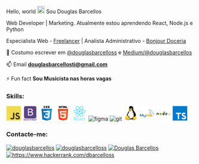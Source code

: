 Hello, world <img width="20" height="20" src="https://raw.githubusercontent.com/iampavangandhi/iampavangandhi/master/gifs/Hi.gif"> Sou Douglas Barcellos

Web Developer | Marketing. Atualmente estou aprendendo React, Node.js e Python

Especialista Web - [Freelancer](https://douglasbarcellos.github.io/) | Analista Administrativo - [Bonjour Doceria](https://www.instagram.com/bonjourdoceria/)

📝 Costumo escrever em [@douglasbarcelloss](https://www.instagram.com/douglasbarcelloss/) e [Medium/@douglasbarcellos](https://medium.com/@douglasbarcellos)

📫 Email **douglasbarcellosti@gmail.com**

⚡ Fun fact **Sou Musicista nas horas vagas**

<h3 align="left">Skills:</h3>
<p align="left"><img src="https://raw.githubusercontent.com/devicons/devicon/master/icons/javascript/javascript-original.svg" alt="javascript" width="40" height="40" /> <img src="https://raw.githubusercontent.com/devicons/devicon/master/icons/bootstrap/bootstrap-plain-wordmark.svg" alt="bootstrap" width="40" height="40"/> <img src="https://raw.githubusercontent.com/devicons/devicon/master/icons/css3/css3-original-wordmark.svg" alt="css3" width="40" height="40"/> <img src="https://raw.githubusercontent.com/devicons/devicon/master/icons/html5/html5-original-wordmark.svg" alt="html5" width="40" height="40"/> <img src="https://raw.githubusercontent.com/devicons/devicon/master/icons/react/react-original-wordmark.svg" alt="react" width="40" height="40"/> <img src="https://www.vectorlogo.zone/logos/figma/figma-icon.svg" alt="figma" width="40" height="40"/> <img src="https://www.vectorlogo.zone/logos/git-scm/git-scm-icon.svg" alt="git" width="40" height="40"/> <img src="https://raw.githubusercontent.com/devicons/devicon/master/icons/linux/linux-original.svg" alt="linux" width="40" height="40"/> <img src="https://raw.githubusercontent.com/devicons/devicon/master/icons/mysql/mysql-original-wordmark.svg" alt="mysql" width="40" height="40"/> <img src="https://raw.githubusercontent.com/devicons/devicon/master/icons/nodejs/nodejs-original-wordmark.svg" alt="nodejs" width="40" height="40"/> <img src="https://raw.githubusercontent.com/devicons/devicon/master/icons/typescript/typescript-original.svg" alt="typescript" width="40" height="40"/></p>

<h3 align="left">Contacte-me:</h3>
<p align="left">
<a href="https://linkedin.com/in/douglasbarcellos" target="_blank"><img align="center" src="https://raw.githubusercontent.com/rahuldkjain/github-profile-readme-generator/master/src/images/icons/Social/linked-in-alt.svg" alt="douglasbarcellos" height="30" width="40" /></a>
<a href="https://instagram.com/douglasbarcelloss" target="_blank"><img align="center" src="https://raw.githubusercontent.com/rahuldkjain/github-profile-readme-generator/master/src/images/icons/Social/instagram.svg" alt="douglasbarcelloss" height="30" width="40" /></a>
<a href="https://www.youtube.com/c/https://www.youtube.com/channel/ucyijsjnko4xki4hgjujoiww" target="_blank"><img align="center" src="https://raw.githubusercontent.com/rahuldkjain/github-profile-readme-generator/master/src/images/icons/Social/youtube.svg" alt="Douglas Barcellos" height="30" width="40" /></a>
<a href="https://www.hackerrank.com/dbarcelloss" target="_blank"><img align="center" src="https://raw.githubusercontent.com/rahuldkjain/github-profile-readme-generator/master/src/images/icons/Social/hackerrank.svg" alt="https://www.hackerrank.com/dbarcelloss" height="30" width="40" /></a>
</p>
